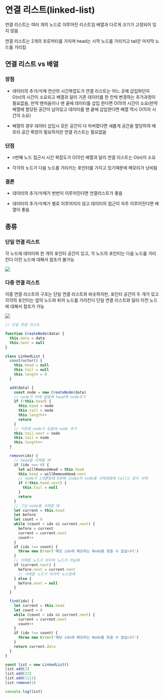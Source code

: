 # 연결 리스트(linked-list)

연결 리스트는 여러 개의 노드로 이루어진 리스트임 배열과 다르게 크기가 고정되어 있지 않음

연결 리스트는 2개의 프로퍼티를 가지며 head는 시작 노드를 가리키고 tail은 마지막 노드를 가리킴

## 연결 리스트 vs 배열

### 장점

- 데이터의 추가/삭제 연산의 시간복잡도가 연결 리스트는 어느 곳에 삽입하던지 O(n)의 시간이 소요되고 배열과 달리 기존 데이터를 한 칸씩 변경하는 추가과정이 필요없음, 만약 맨처음이나 맨 끝에 데이터를 삽입 한다면 O(1)의 시간이 소요(만약 배열에 할당된 공간이 남아있고 데이터를 맨 끝에 삽입한다면 배열 역시 O(1)의 시간이 소요)

- 배열의 경우 데이터 삽입시 모든 공간이 다 차버렸다면 새롭게 공간을 할당하여 메모리 공간 확장이 필요하지만 연결 리스트는 필요없음

### 단점

- n번째 노드 접근시 시간 복잡도가 O(1)인 배열과 달리 연결 리스트는 O(n)이 소요

- 각각의 노드가 다음 노드를 가리키는 포인터를 가지고 있기때문에 메모리가 낭비됨

### 결론

- 데이터의 추가/삭제가 번번이 이루어진다면 연결리스트가 좋음

- 데이터의 추가/삭제가 별로 이루어지지 않고 데이터의 접근이 자주 이루어진다면 배열이 좋음

## 종류

### 단일 연결 리스트

각 노드에 데이터와 한 개의 포인터 공간이 있고, 각 노드의 포인터는 다음 노드를 가리킨다 이전 노드에 대해서 참조가 불가능

<img src='https://camo.githubusercontent.com/37013b59008ed49a6701968da6b182eb6a9d24c8/68747470733a2f2f75706c6f61642e77696b696d656469612e6f72672f77696b6970656469612f636f6d6d6f6e732f362f36642f53696e676c792d6c696e6b65642d6c6973742e737667'/>

### 다중 연결 리스트

이중 연결 리스트의 구조는 단일 연결 리스트와 비슷하지만, 포인터 공간이 두 개가 있고 각각의 포인터는 앞의 노드와 뒤의 노드를 가리킨다 단일 연결 리스트와 달리 이전 노드에 대해서 참조가 가능

<img src='https://camo.githubusercontent.com/a77efae509d76b6329bf3752d5367aaa4d8905f0/68747470733a2f2f75706c6f61642e77696b696d656469612e6f72672f77696b6970656469612f636f6d6d6f6e732f352f35652f446f75626c792d6c696e6b65642d6c6973742e737667'/>

```javascript
// 단일 연결 리스트

function CreateNode(data) {
  this.data = data
  this.next = null
}

class LinkedList {
  constructor() {
    this.head = null
    this.tail = null
    this.length = 0
  }

  add(data) {
    const node = new CreateNode(data)
    // node가 아에 없을때 head에 node추가
    if (!this.head) {
      this.head = node
      this.tail = node
      this.length++
      return
    }
    // 기존에 node가 있을때 node 추가
    this.tail.next = node
    this.tail = node
    this.length++
  }

  remove(idx) {
    // head를 삭제할 때
    if (idx === 0) {
      let willRemoveHead = this.head
      this.head = willRemoveHead.next
      // node가 1개뿐일때 0번째 index의 node를 삭제했을때 tail도 같이 삭제
      if (!this.head.next) {
        this.tail = null
      }
      return
    }
    // 그냥 node를 삭제할 때
    let current = this.head
    let before
    let count = 0
    while (count < idx && current.next) {
      before = current
      current = current.next
      count++
    }
    if (idx !== count) {
      throw new Error('해당 idx에 해당하는 Node를 찾을 수 없습니다')
    }
    // 삭제할 노드가 마지막 노드가 아닐때
    if (current.next) {
      before.next = current.next
      // 삭제할 노드가 마지막 노드일때
    } else {
      before.next = null
    }
  }

  find(idx) {
    let current = this.head
    let count = 0
    while (count < idx && current.next) {
      current = current.next
      count++
    }
    if (idx !== count) {
      throw new Error('해당 idx에 해당하는 Node를 찾을 수 없습니다')
    }
    return current.data
  }
}

const list = new LinkedList()
list.add(2)
list.add(21)
list.add(1111)
list.remove(1)

console.log(list)
```
